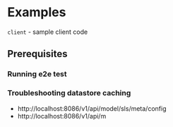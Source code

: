 # Examples

`client` - sample client code

## Prerequisites

### Running e2e test
### Troubleshooting datastore caching

* http://localhost:8086/v1/api/model/sls/meta/config
* http://localhost:8086/v1/api/m